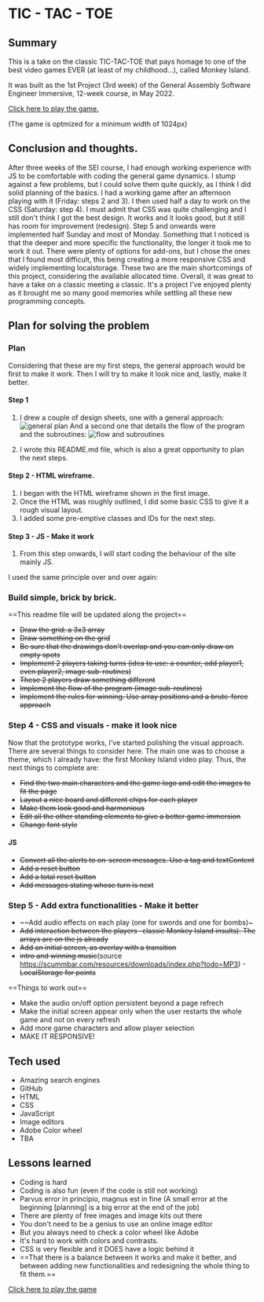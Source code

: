 # TIC - TAC - TOE

## Summary

This is a take on the classic TIC-TAC-TOE that pays homage to one of the best video games EVER (at least of my childhood...), called Monkey Island.

It was built as the 1st Project (3rd week) of the General Assembly Software Engineer Immersive, 12-week course, in May 2022.

[Click here to play the game.](https://ikilzig.github.io/tic-tac-toe/)

(The game is optmized for a minimum width of 1024px)

## Conclusion and thoughts.

After three weeks of the SEI course, I had enough working experience with JS to be comfortable with coding the general game dynamics. I stump against a few problems, but I could solve them quite quickly, as I think I did solid planning of the basics. I had a working game after an afternoon playing with it (Friday: steps 2 and 3). I then used half a day to work on the CSS (Saturday: step 4). I must admit that CSS was quite challenging and I still don't think I got the best design. It works and it looks good, but it still has room for improvement (redesign). Step 5 and onwards were implemented half Sunday and most of Monday. Something that I noticed is that the deeper and more specific the functionality, the longer it took me to work it out.
There were plenty of options for add-ons, but I chose the ones that I found most difficult, this being creating a more responsive CSS and widely implementing localstorage. These two are the main shortcomings of this project, considering the available allocated time.
Overall, it was great to have a take on a classic meeting a classic. It's a project I've enjoyed plenty as it brought me so many good memories while settling all these new programming concepts.

## Plan for solving the problem

### Plan

Considering that these are my first steps, the general approach would be first to make it work. Then I will try to make it look nice and, lastly, make it better.

#### Step 1

1. I drew a couple of design sheets, one with a general approach:
   ![general plan](./images/general-plan.jpg)
   And a second one that details the flow of the program and the subroutines:
   ![flow and subroutines](./images/sub-routines.jpg)

2. I wrote this README.md file, which is also a great opportunity to plan the next steps.

#### Step 2 - HTML wireframe.

1. I began with the HTML wireframe shown in the first image.
2. Once the HTML was roughly outlined, I did some basic CSS to give it a rough visual layout.
3. I added some pre-emptive classes and IDs for the next step.

#### Step 3 - JS - Make it work

1. From this step onwards, I will start coding the behaviour of the site mainly JS.

I used the same principle over and over again:

### Build simple, brick by brick.

==This readme file will be updated along the project==

- ~~Draw the grid: a 3x3 array~~
- ~~Draw something on the grid~~
- ~~Be sure that the drawings don't overlap and you can only draw on empty spots~~
- ~~Implement 2 players taking turns (idea to use: a counter, odd player1, even player2, image sub-routines)~~
- ~~These 2 players draw something different~~
- ~~Implement the flow of the program (image sub-routines)~~
- ~~Implement the rules for winning. Use array positions and a brute-force approach~~

### Step 4 - CSS and visuals - make it look nice

Now that the prototype works, I've started polishing the visual approach. There are several things to consider here. The main one was to choose a theme, which I already have: the first Monkey Island video play. Thus, the next things to complete are:

- ~~Find the two main characters and the game logo and edit the images to fit the page~~
- ~~Layout a nice board and different chips for each player~~
- ~~Make them look good and harmonious~~
- ~~Edit all the other standing elements to give a better game immersion~~
- ~~Change font style~~

#### JS

- ~~Convert all the alerts to on-screen messages. Use a tag and textContent~~
- ~~Add a reset button~~
- ~~Add a total reset button~~
- ~~Add messages stating whose turn is next~~

### Step 5 - Add extra functionalities - Make it better

- ~~Add audio effects on each play (one for swords and one for bombs)~
- ~~Add interaction between the players -classic Monkey Island insults). The arrays are on the js already~~
- ~~Add an initial screen, as overlay with a transition~~
- ~~intro and winning music~~(source https://scummbar.com/resources/downloads/index.php?todo=MP3) -~~LocalStorage for points~~

==Things to work out==

- Make the audio on/off option persistent beyond a page refrech
- Make the initial screen appear only when the user restarts the whole game and not on every refresh
- Add more game characters and allow player selection
- MAKE IT RESPONSIVE!

## Tech used

- Amazing search engines
- GitHub
- HTML
- CSS
- JavaScript
- Image editors
- Adobe Color wheel
- TBA

## Lessons learned

- Coding is hard
- Coding is also fun (even if the code is still not working)
- Parvus error in principio, magnus est in fine (A small error at the beginning [planning] is a big error at the end of the job)
- There are plenty of free images and image kits out there
- You don't need to be a genius to use an online image editor
- But you always need to check a color wheel like Adobe
- It's hard to work with colors and contrasts.
- CSS is very flexible and it DOES have a logic behind it
- ==That there is a balance between it works and make it better, and between adding new functionalities and redesigning the whole thing to fit them.==

<a href="https://ikilzig.github.io/tic-tac-toe/" target="_blank">Click here to play the game</a>
